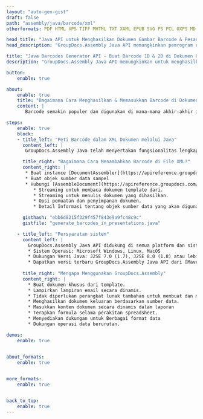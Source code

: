 ```yaml
---
layout: "auto-gen-gist"
draft: false
path: "assembly/java/barcode/xml"
otherformats: PDF HTML XPS TIFF MHTML TXT XAML EPUB SVG PS PCL OXPS MD EML EMLX MSG 

head_title: "Java API untuk Menghasilkan Dokumen Gambar Barcode & Pesan Email"
head_description: "GroupDocs.Assembly Java API memungkinkan pemrogram untuk membuat & menambahkan Barcode dalam dokumen (PDF, DOC, DOCX, RTF, XLSX, CSV, PPTX) & pesan Email (EML EMLX MSG)."

title: "Java Barcodes Generator API - Buat Barcode 1D & 2D di Dokumen XML"
description: "GroupDocs.Assembly Java API memungkinkan untuk menghasilkan & menambahkan Gambar Barcode 1D & 2D di dalam pesan PDF HTML, XPS, PS, TXT, EPUB, PCL, SVG, Dokumen & Email (EML, EMLX, MSG)."

button:
    enable: true

about:
    enable: true
    title: "Bagaimana Cara Menghasilkan & Memasukkan Barcode di Dokumen & Email?"
    content: |
       Barcode semakin populer dan digunakan di mana-mana akhir-akhir ini. Itu mulai muncul di toko kelontong pada pertengahan 1970-an dan hari ini dapat ditemukan di buku, tiket, rumah sakit untuk melacak obat, toko onderdil mobil dan banyak lagi. Halaman web ini akan menjelaskan cara membuat dan menambahkan gambar barcode secara dinamis di dalam dokumen dan email di aplikasi Java. GroupDocs.Assembly for Java adalah API yang sangat berguna yang membantu pengembang perangkat lunak untuk membuat otomatisasi dokumen dan aplikasi pelaporan yang kuat. Ini menyediakan dukungan untuk menangani banyak format dokumen populer seperti PDF, HTML, XPS, Microsoft Office Word, lembar kerja Excel, presentasi PowerPoint, email Outlook & banyak lagi. Java API memudahkan untuk membuat dan menyisipkan gambar Barcode di dalam dokumen serta dalam pesan email hanya dengan beberapa baris kode. Ini juga mendukung modifikasi properti gambar barcode seperti gambar barcode skala, mengubah warna depan dan belakang, mengubah resolusi gambar barcode, penempatan teks barcode, mengubah font dan banyak lagi. 

steps:
    enable: true
    block:
    - title_left: "Peti Barcode dalam XML Dokumen melalui Java"
      content_left: |
       GroupDocs.Assembly Java telah menyertakan fungsionalitas lengkap untuk menyisipkan dan mengedit Barcode di dalam dokumen XML. Contoh kode Java berikut menunjukkan cara membuat dan menggunakan gambar kode batang di dalam dokumen XML hanya dengan beberapa baris kode. 

      title_right: "Bagaimana Cara Menambahkan Barcode di File XML?"
      content_right: |
       * Buat instance [DocumentAssembler](https://apireference.groupdocs.com/assembly/java/com.groupdocs.assembly/DocumentAssembler) 
       * Buat objek sumber data sampel
       * Hubungi [AssembleDocument](https://apireference.groupdocs.com/assembly/java/com.groupdocs.assembly/DocumentAssembler#assembleDocument-java.io.InputStream-java.io.OutputStream-com.groupdocs.assembly.DataSourceInfo. ..-) metode dengan parameter berikut
          * Streaming untuk membaca dokumen template dari.
          * Streaming untuk menulis dokumen yang dihasilkan.
          * Opsi pemuatan dan penyimpanan dokumen.
          * Detail Informasi tentang objek sumber data yang akan digunakan.

      gisthash: "ebb6d8215f329f457f843e9a9fc48c9c"
      gistfile: "generate_barcodes_in_presentations.java"     

    - title_left: "Persyaratan sistem"
      content_left: |
        GroupDocs.Assembly Java API didukung di semua platform dan sistem operasi utama. Itu dapat menghasilkan dokumen dalam Microsoft Word, Excel, PowerPoint, Outlook, OpenOffice & 50+ format lainnya. Untuk panduan persyaratan sistem lengkap, silakan kunjungi [persyaratan sistem](https://docs.groupdocs.com/assembly/java/system-requirements/) Sebelum menjalankan kode di bawah, pastikan Anda telah menginstal prasyarat berikut di sistem:
        * Sistem Operasi: Microsoft Windows, Linux, MacOS
        * Dukungan Versi Java: J2SE 7.0 (1.7), J2SE 8.0 (1.8) atau lebih tinggi
        * Dapatkan versi terbaru GroupDocs.Assembly Java API dari [Maven](https://mvnrepository.com/artifact/com.groupdocs/groupdocs-assembly/)
        
      title_right: "Mengapa Menggunakan GroupDocs.Assembly"
      content_right: |
        * Buat dokumen khusus dari template.
        * Lampirkan lampiran email secara dinamis.
        * Tidak diperlukan perangkat lunak tambahan untuk membuat dan mengotomatisasi dokumen.
        * Menghasilkan dokumen keluaran berdasarkan sumber data.
        * Masukkan konten dokumen secara dinamis dalam laporan
        * Terapkan formula selama perakitan spreadsheet.
        * Menyediakan dukungan untuk Berbagai format data
        * Dukungan operasi data berurutan.

demos:
    enable: true
        

about_formats:
    enable: true


more_formats:
    enable: true


back_to_top:
    enable: true
---
```


